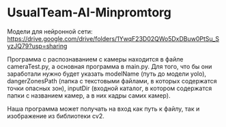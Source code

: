 # UsualTeam-AI-Minpromtorg

Модели для нейронной сети: https://drive.google.com/drive/folders/1YwqF23D02QWo5DxDBuw0PtSu_SyzJQ79?usp=sharing

Программа с распознаванием с камеры находится в файле cameraTest.py, а основная программа в main.py. Для того, что бы они заработали нужно будет указать modelName (путь до модели yolo), dangerZonesPath (папка с текстовыми файлами, в которых содержатся точки опасных зон), inputDir (входной каталог, в котором содержатся папки с названием камер, а в них кадры самих камер). 

Наша программа может получать на вход как путь к файлу, так и изображение из библиотеки cv2.
